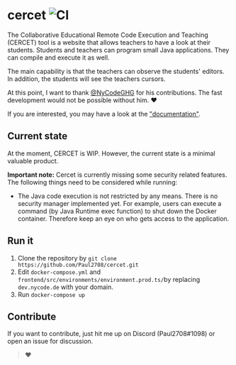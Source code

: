 
# cercet ![CI](https://github.com/Paul2708/cercet/workflows/CI/badge.svg)

The Collaborative Educational Remote Code Execution and Teaching (CERCET) tool is a website that allows teachers to have a look at their students.
Students and teachers can program small Java applications.
They can compile and execute it as well.

The main capability is that the teachers can observe the students' editors.
In addition, the students will see the teachers cursors.

At this point, I want to thank [@NyCodeGHG](https://github.com/NyCodeGHG) for his contributions.
The fast development would not be possible without him. :heart:

If you are interested, you may have a look at the ["documentation"](./documentation).

## Current state
At the moment, CERCET is WIP.
However, the current state is a minimal valuable product.

**Important note:** 
Cercet is currently missing some security related features. The following things need to be considered while running:

 - The Java code execution is not restricted by any means. There is no security manager implemented yet. 
    For example, users can execute a command (by Java Runtime exec function) to shut down the Docker container.  Therefore keep an eye on who gets access to the application.

## Run it
1. Clone the repository by `git clone https://github.com/Paul2708/cercet.git`
2. Edit `docker-compose.yml` and `frontend/src/environments/environment.prod.ts/`by replacing `dev.nycode.de` with your domain.
3. Run `docker-compose up`

## Contribute
If you want to contribute, just hit me up on Discord (Paul2708#1098) or open an issue for discussion.

> :heart:
